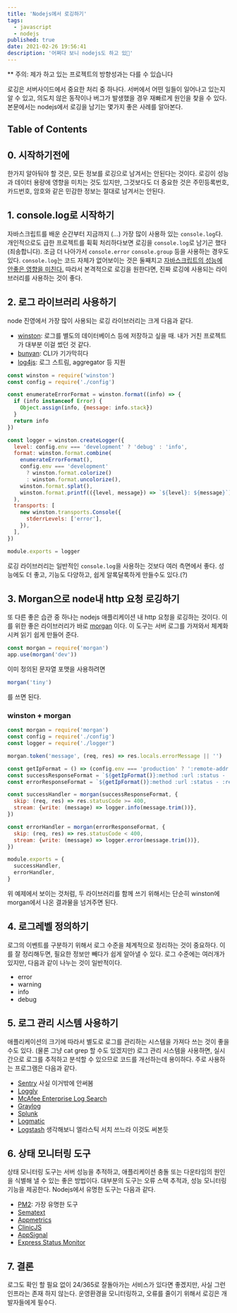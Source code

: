 ```yaml
---
title: 'Nodejs에서 로깅하기'
tags:
  - javascript
  - nodejs
published: true
date: 2021-02-26 19:56:41
description: '어쩌다 보니 nodejs도 하고 있🤣'
---
```


\*\* 주의: 제가 하고 있는 프로젝트의 방향성과는 다를 수 있습니다

로깅은 서버사이드에서 중요한 처리 중 하나다. 서버에서 어떤 일들이 일어나고 있는지 알 수 있고, 의도치 않은 동작이나 버그가 발생했을 경우 재빠르게 원인을 찾을 수 있다. 본문에서는 nodejs에서 로깅을 남기는 몇가지 좋은 사례를 알아본다.

## Table of Contents

## 0. 시작하기전에

한가지 알아둬야 할 것은, 모든 정보를 로깅으로 남겨서는 안된다는 것이다. 로깅이 성능과 데이터 용량에 영향을 미치는 것도 있지만, 그것보다도 더 중요한 것은 주민등록번호, 카드번호, 암호와 같은 민감한 정보는 절대로 남겨서는 안된다.

## 1. console.log로 시작하기

자바스크립트를 배운 순간부터 지금까지 (...) 가장 많이 사용하 있는 `console.log`다. 개인적으로도 급한 프로젝트를 휙휙 처리하다보면 로깅을 `console.log`로 남기곤 했다 (죄송합니다). 조금 더 나아가서 `console.error` `console.group` 등을 사용하는 경우도 있다. `console.log`는 코드 자체가 없어보이는 것은 둘째치고 [자바스크립트의 성능에 안좋은 영향을 미친다.](https://stackoverflow.com/a/11426318) 따라서 본격적으로 로깅을 원한다면, 진짜 로깅에 사용되는 라이브러리를 사용하는 것이 좋다.

## 2. 로그 라이브러리 사용하기

node 진영에서 가장 많이 사용되는 로깅 라이브러리는 크게 다음과 같다.

- [winston](https://github.com/winstonjs/winston): 로그를 별도의 데이터베이스 등에 저장하고 싶을 때. 내가 거친 프로젝트가 대부분 이걸 썼던 것 같다.
- [bunyan](https://github.com/trentm/node-bunyan): CLI가 기가막히다
- [log4js](https://github.com/log4js-node/log4js-node): 로그 스트림, aggregator 등 지원

```javascript
const winston = require('winston')
const config = require('./config')

const enumerateErrorFormat = winston.format((info) => {
  if (info instanceof Error) {
    Object.assign(info, {message: info.stack})
  }
  return info
})

const logger = winston.createLogger({
  level: config.env === 'development' ? 'debug' : 'info',
  format: winston.format.combine(
    enumerateErrorFormat(),
    config.env === 'development'
      ? winston.format.colorize()
      : winston.format.uncolorize(),
    winston.format.splat(),
    winston.format.printf(({level, message}) => `${level}: ${message}`),
  ),
  transports: [
    new winston.transports.Console({
      stderrLevels: ['error'],
    }),
  ],
})

module.exports = logger
```

로깅 라이브러리는 일반적인 `console.log`을 사용하는 것보다 여러 측면에서 좋다. 성능에도 더 좋고, 기능도 다양하고, 쉽게 알록달록하게 만들수도 있다.(?)

## 3. Morgan으로 node내 http 요청 로깅하기

또 다른 좋은 습관 중 하나는 nodejs 애플리케이션 내 http 요청을 로깅하는 것이다. 이를 위한 좋은 라이브러리가 바로 [morgan](https://github.com/expressjs/morgan) 이다. 이 도구는 서버 로그를 가져와서 체계화 시켜 읽기 쉽게 만들어 준다.

```javascript
const morgan = require('morgan')
app.use(morgan('dev'))
```

이미 정의된 문자열 포맷을 사용하려면

```javascript
morgan('tiny')
```

를 쓰면 된다.

### winston + morgan

```javascript
const morgan = require('morgan')
const config = require('./config')
const logger = require('./logger')

morgan.token('message', (req, res) => res.locals.errorMessage || '')

const getIpFormat = () => (config.env === 'production' ? ':remote-addr - ' : '')
const successResponseFormat = `${getIpFormat()}:method :url :status - :response-time ms`
const errorResponseFormat = `${getIpFormat()}:method :url :status - :response-time ms - message: :message`

const successHandler = morgan(successResponseFormat, {
  skip: (req, res) => res.statusCode >= 400,
  stream: {write: (message) => logger.info(message.trim())},
})

const errorHandler = morgan(errorResponseFormat, {
  skip: (req, res) => res.statusCode < 400,
  stream: {write: (message) => logger.error(message.trim())},
})

module.exports = {
  successHandler,
  errorHandler,
}
```

위 예제에서 보이는 것처럼, 두 라이브러리를 함께 쓰기 위해서는 단순히 winston에 morgan에서 나온 결과물을 넘겨주면 된다.

## 4. 로그레벨 정의하기

로그의 이벤트를 구분하기 위해서 로그 수준을 체계적으로 정리하는 것이 중요하다. 이를 잘 정리해두면, 필요한 정보만 빼다가 쉽게 알아낼 수 있다. 로그 수준에는 여러개가 있지만, 다음과 같이 나누는 것이 일반적이다.

- error
- warning
- info
- debug

## 5. 로그 관리 시스템 사용하기

애플리케이션의 크기에 따라서 별도로 로그를 관리하는 시스템을 가져다 쓰는 것이 좋을 수도 있다. (물론 그냥 cat grep 할 수도 있겠지만) 로그 관리 시스템을 사용하면, 실시간으로 로그를 추적하고 분석할 수 있으므로 코드를 개선하는데 용이하다. 주로 사용하는 프로그램은 다음과 같다.

- [Sentry](https://sentry.io/welcome/) 사실 이거밖에 안써봄
- [Loggly](https://www.loggly.com/)
- [McAfee Enterprise Log Search](https://www.mcafee.com/enterprise/ko-kr/products/enterprise-log-search.html)
- [Graylog](https://www.graylog.org/)
- [Splunk](https://www.splunk.com/)
- [Logmatic](https://logmatic.com/)
- [Logstash](https://www.elastic.co/kr/logstash) 생각해보니 엘라스틱 서치 쓰느라 이것도 써본듯

## 6. 상태 모니터링 도구

상태 모니터링 도구는 서버 성능을 추적하고, 애플리케이션 충돌 또는 다운타임의 원인을 식별해 낼 수 있는 좋은 방법이다. 대부분의 도구는 오류 스택 추적과, 성능 모니터링 기능을 제공한다. Nodejs에서 유명한 도구는 다음과 같다.

- [PM2](https://pm2.keymetrics.io/): 가장 유명한 도구
- [Sematext](https://sematext.com/)
- [Appmetrics](https://www.app-metrics.io/)
- [ClinicJS](https://clinicjs.org/)
- [AppSignal](https://appsignal.com/)
- [Express Status Monitor](https://github.com/RafalWilinski/express-status-monitor)

## 7. 결론

로그도 확인 할 필요 없이 24/365로 잘돌아가는 서비스가 있다면 좋겠지만, 사실 그런 인프라는 존재 하지 않는다. 운영환경을 모니터링하고, 오류를 줄이기 위해서 로깅은 개발자들에게 필수다.
